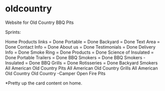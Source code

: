 # oldcountry
Website for Old Country BBQ Pits

Sprints:

Home
	Products links = Done
		Portable = Done
		Backyard = Done
	Text Area = Done
	Contact Info = Done
	About us = Done
	Testimonials = Done
	Delivery Info = Done
	Smoke Ring = Done
Products  = Done
	Science of Insulated = Done
	Portable Trailers = Done
		BBQ Smokers = Done
		BBQ Smokers - Insulated = Done
		BBQ Grills = Done
		Rotisseries = Done
	Backyard
		Smokers
		<!-- Has tower and firebox -->
			All American 
			Old Country
		Pits
		<!-- No tower but has firebox -->
			All American
			Old Country
		Grills
		<!-- No tower and nor firebox-->
			All American
			Old Country
			Old Country -Camper
		Open Fire Pits
		<!-- Just a firebowl -->

*Pretty up the card content on home.